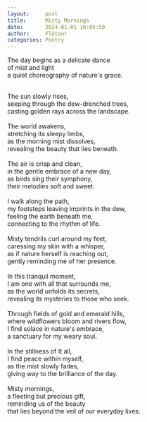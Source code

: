 ```yaml
---
layout:     post
title:      Misty Mornings
date:       2024-01-01 16:05:59 
author:     Flûteur
categories: Poetry
---
```

The day begins as a delicate dance
<br>
of mist and light
<br>
a quiet choreography of nature's grace.
<br>

<br>
The sun slowly rises,
<br>
seeping through the dew-drenched trees,
<br>
casting golden rays across the landscape.
<br>

<br>
The world awakens,
<br>
stretching its sleepy limbs,
<br>
as the morning mist dissolves,
<br>
revealing the beauty that lies beneath.
<br>

<br>
The air is crisp and clean,
<br>
in the gentle embrace of a new day,
<br>
as birds sing their symphony,
<br>
their melodies soft and sweet.
<br>

<br>
I walk along the path,
<br>
my footsteps leaving imprints in the dew,
<br>
feeling the earth beneath me,
<br>
connecting to the rhythm of life.
<br>

<br>
Misty tendrils curl around my feet,
<br>
caressing my skin with a whisper,
<br>
as if nature herself is reaching out,
<br>
gently reminding me of her presence.
<br>

<br>
In this tranquil moment,
<br>
I am one with all that surrounds me,
<br>
as the world unfolds its secrets,
<br>
revealing its mysteries to those who seek.
<br>

<br>
Through fields of gold and emerald hills,
<br>
where wildflowers bloom and rivers flow,
<br>
I find solace in nature's embrace,
<br>
a sanctuary for my weary soul.
<br>

<br>
In the stillness of It all,
<br>
I find peace within myself,
<br>
as the mist slowly fades,
<br>
giving way to the brilliance of the day.
<br>

<br>
Misty mornings,
<br>
a fleeting but precious gift,
<br>
reminding us of the beauty
<br>
that lies beyond the veil of our everyday lives.